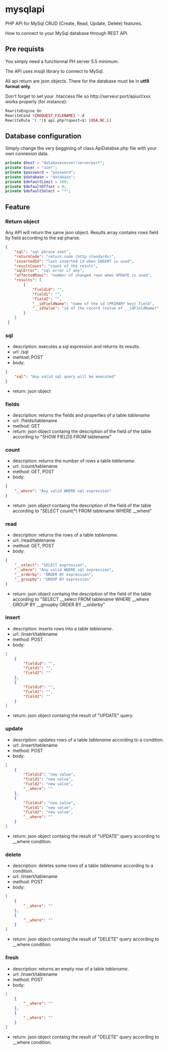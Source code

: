 # mysqlapi
PHP API for MySql CRUD (Create, Read, Update, Delete) features.

How to connect to your MySql database through REST API.

## Pre requists ##

You simply need a functionnal PH server 5.5 minimum.

The API uses msqli library to connect to MySql.

All api return are json objects. There for the database must be in **utf8 format only**.

Don't forget to set your .htaccess file so http://serveur:port/apiurl/xxx works properly (for instance):
```php
RewriteEngine On
RewriteCond %{REQUEST_FILENAME} !-d
RewriteRule ^(.*)$ api.php?rquest=$1 [QSA,NC,L]
```

## Database configuration

Simply change the very beggining of class.ApiDatabse.php file with your own connexion data.

```php
private $host = "databaseserver:serverport";
private $user = "user";
private $password = "password";
private $database = "database";
private $defaultLimit = 100;
private $defaultOffset = 0;
private $defaultSelect = "*";
```
## Feature

### Return object

Any API will return the same json object. Results array contains rows field by field according to the sql pharse.
```json
{
    "sql": "sql phrase sent",
    "returnCode": "return code (http standards)",
    "insertedId": "last inserted id when INSERT is used",
    "resultCount": "count of the result",
    "sqlError": "sql error if any",
    "affectedRows": "number of changed rows when UPDATE is used",
    "results": [
        {
            "fieldid": "",
            "field1": "",
            "field2": "",
            "__idFieldName": "name of the id (PRIMARY key) field",
            "__idValue": "id of the record (value of __idFieldName)"
        }
    ]
 }
 ```

### sql

- description: executes a sql expression and returns its results.
- url: /sql
- mehtod: POST
- body:
```json
{
    "sql": "Any valid sql query will be executed"
}
```
- return: json object

### fields

- description: returns the fields and properties of a table *tablename*
- url: /fields/tablename
- method: GET
- return: json object containg the description of the field of the table according to "SHOW FIELDS FROM tablename"

### count

- description: returns the number of rows a table *tablename*.
- url: /count/tablename
- method: GET, POST
- body:
```json
{
    "__where": "Any valid WHERE sql expression"
}
```
- return: json object containg the description of the field of the table according to "SELECT count(\*) FROM tablename WHERE \_\_where"

### read

- description: returns the rows of a table *tablename*.
- url: /read/tablename
- method: GET, POST
- body:
```json
{
    "__select": "SELECT expression",
    "__where": "Any valid WHERE sql expression",
    "__orderby": "ORDER BY expression",
    "__groupby": "GROUP BY expression"
}
```
- return: json object containg the description of the field of the table according to "SELECT \_\_select FROM tablename WHERE \_\_where GROUP BY \_\_groupby ORDER BY \_\_orderby"

### insert

- description: inserts rows into a table *tablename*.
- url: /insert/tablename
- method: POST
- body:
```json
[
    {
        "fieldid": "",
        "field1": "",
        "field2": ""
    },
    {
        "fieldid": "",
        "field1": "",
        "field2": ""
    }
]
```
- return: json object containg the result of "UPDATE" query.

### update

- description: updates rows of a table *tablename* according to a condition.
- url: /insert/tablename
- method: POST
- body:
```json
[
    {
        "fieldid": "new value",
        "field1": "new value",
        "field2": "new value",
        "__where": ""
    },
    {
        "fieldid": "new value",
        "field1": "new value",
        "field2": "new value",
        "__where": ""
    }
]
```
- return: json object containg the result of "UPDATE" query according to \_\_where condition.

### delete


- description: deletes some rows of a table *tablename* according to a condition.
- url: /insert/tablename
- method: POST
- body:
```json
[
    {
        "__where": ""
    },
    {
        "__where": ""
    }
]
```
- return: json object containg the result of "DELETE" query according to \_\_where condition.

### fresh

- description: returns an empty row of a table *tablename*.
- url: /insert/tablename
- method: POST
- body:
```json
[
    {
        "__where": ""
    },
    {
        "__where": ""
    }
]
```
- return: json object containg the result of "DELETE" query according to \_\_where condition.
